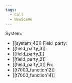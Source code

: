 ```yaml
---
tags:
  - Call
  - NewScene
---
```

System:
- [[system_40]]
Field_party:
- [[field_party_3]]
- [[field_party_1]]
- [[field_party_2]]
- [[field_party_0]]
Fn:
- [[t7000_function12]]
- [[t7000_function14]]

